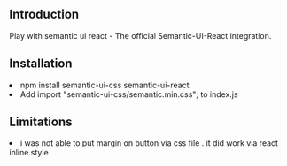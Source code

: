 <h2>Introduction</h2>
Play with semantic ui react - The official Semantic-UI-React integration.


<h2>Installation</h2>
<ui>
<li>npm install semantic-ui-css semantic-ui-react</li>
<li>Add import "semantic-ui-css/semantic.min.css"; to index.js</li>
</ui>

<h2>Limitations</h2>
<ui>
<li>i was not able to put margin on button via css file . it did work via react inline style
</li>
</ui>